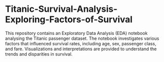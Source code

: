 # Titanic-Survival-Analysis-Exploring-Factors-of-Survival
This repository contains an Exploratory Data Analysis (EDA) notebook analysing the Titanic passenger dataset. The notebook investigates various factors that influenced survival rates, including age, sex, passenger class, and fare.  Visualizations and interpretations are provided to understand the trends and disparities in survival.
